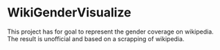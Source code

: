 # WikiGenderVisualize
 This project has for goal to represent the gender coverage on wikipedia. The result is unofficial and based on a scrapping of wikipedia.
